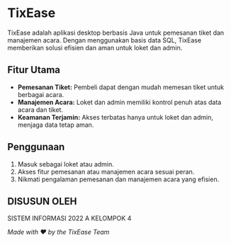 # TixEase
TixEase adalah aplikasi desktop berbasis Java untuk pemesanan tiket dan manajemen acara. Dengan menggunakan basis data SQL, TixEase memberikan solusi efisien dan aman untuk loket dan admin.

## Fitur Utama
- **Pemesanan Tiket:** Pembeli dapat dengan mudah memesan tiket untuk berbagai acara.
- **Manajemen Acara:** Loket dan admin memiliki kontrol penuh atas data acara dan tiket.
- **Keamanan Terjamin:** Akses terbatas hanya untuk loket dan admin, menjaga data tetap aman.

## Penggunaan
1. Masuk sebagai loket atau admin.
2. Akses fitur pemesanan atau manajemen acara sesuai peran.
3. Nikmati pengalaman pemesanan dan manajemen acara yang efisien.

## DISUSUN OLEH
SISTEM INFORMASI 2022 A KELOMPOK 4

*Made with ❤️ by the TixEase Team*

